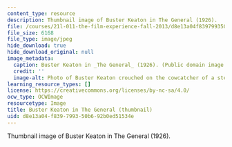 ```yaml
---
content_type: resource
description: Thumbnail image of Buster Keaton in The General (1926).
file: /courses/21l-011-the-film-experience-fall-2013/d8e13a04f839799350b692b0ed51534e_21l-011f13-th.jpg
file_size: 6168
file_type: image/jpeg
hide_download: true
hide_download_original: null
image_metadata:
  caption: Buster Keaton in _The General_ (1926). (Public domain image.)
  credit: ''
  image-alt: Photo of Buster Keaton crouched on the cowcatcher of a steam locomotive.
learning_resource_types: []
license: https://creativecommons.org/licenses/by-nc-sa/4.0/
ocw_type: OCWImage
resourcetype: Image
title: Buster Keaton in The General (thumbnail)
uid: d8e13a04-f839-7993-50b6-92b0ed51534e
---
```

Thumbnail image of Buster Keaton in The General (1926).